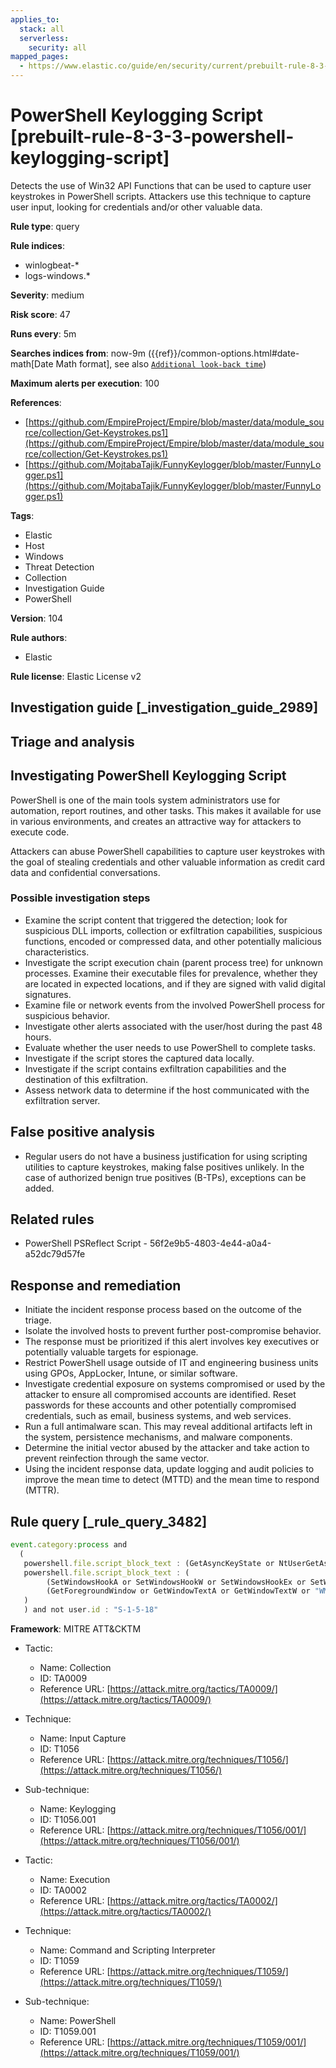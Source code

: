 ```yaml
---
applies_to:
  stack: all
  serverless:
    security: all
mapped_pages:
  - https://www.elastic.co/guide/en/security/current/prebuilt-rule-8-3-3-powershell-keylogging-script.html
---
```


# PowerShell Keylogging Script [prebuilt-rule-8-3-3-powershell-keylogging-script]

Detects the use of Win32 API Functions that can be used to capture user keystrokes in PowerShell scripts. Attackers use this technique to capture user input, looking for credentials and/or other valuable data.

**Rule type**: query

**Rule indices**:

* winlogbeat-*
* logs-windows.*

**Severity**: medium

**Risk score**: 47

**Runs every**: 5m

**Searches indices from**: now-9m ({{ref}}/common-options.html#date-math[Date Math format], see also [`Additional look-back time`](docs-content://solutions/security/detect-and-alert/create-detection-rule.md#rule-schedule))

**Maximum alerts per execution**: 100

**References**:

* [https://github.com/EmpireProject/Empire/blob/master/data/module_source/collection/Get-Keystrokes.ps1](https://github.com/EmpireProject/Empire/blob/master/data/module_source/collection/Get-Keystrokes.ps1)
* [https://github.com/MojtabaTajik/FunnyKeylogger/blob/master/FunnyLogger.ps1](https://github.com/MojtabaTajik/FunnyKeylogger/blob/master/FunnyLogger.ps1)

**Tags**:

* Elastic
* Host
* Windows
* Threat Detection
* Collection
* Investigation Guide
* PowerShell

**Version**: 104

**Rule authors**:

* Elastic

**Rule license**: Elastic License v2

## Investigation guide [_investigation_guide_2989]

## Triage and analysis

## Investigating PowerShell Keylogging Script

PowerShell is one of the main tools system administrators use for automation, report routines, and other tasks. This makes it available for use in various environments, and creates an attractive way for attackers to execute code.

Attackers can abuse PowerShell capabilities to capture user keystrokes with the goal of stealing credentials and other valuable information as credit card data and confidential conversations.

### Possible investigation steps

- Examine the script content that triggered the detection; look for suspicious DLL imports, collection or exfiltration capabilities, suspicious functions, encoded or compressed data, and other potentially malicious characteristics.
- Investigate the script execution chain (parent process tree) for unknown processes. Examine their executable files for prevalence, whether they are located in expected locations, and if they are signed with valid digital signatures.
- Examine file or network events from the involved PowerShell process for suspicious behavior.
- Investigate other alerts associated with the user/host during the past 48 hours.
- Evaluate whether the user needs to use PowerShell to complete tasks.
- Investigate if the script stores the captured data locally.
- Investigate if the script contains exfiltration capabilities and the destination of this exfiltration.
- Assess network data to determine if the host communicated with the exfiltration server.

## False positive analysis

- Regular users do not have a business justification for using scripting utilities to capture keystrokes, making false positives unlikely. In the case of authorized benign true positives (B-TPs), exceptions can be added.

## Related rules

- PowerShell PSReflect Script - 56f2e9b5-4803-4e44-a0a4-a52dc79d57fe

## Response and remediation

- Initiate the incident response process based on the outcome of the triage.
- Isolate the involved hosts to prevent further post-compromise behavior.
- The response must be prioritized if this alert involves key executives or potentially valuable targets for espionage.
- Restrict PowerShell usage outside of IT and engineering business units using GPOs, AppLocker, Intune, or similar software.
- Investigate credential exposure on systems compromised or used by the attacker to ensure all compromised accounts are identified. Reset passwords for these accounts and other potentially compromised credentials, such as email, business systems, and web services.
- Run a full antimalware scan. This may reveal additional artifacts left in the system, persistence mechanisms, and malware components.
- Determine the initial vector abused by the attacker and take action to prevent reinfection through the same vector.
- Using the incident response data, update logging and audit policies to improve the mean time to detect (MTTD) and the mean time to respond (MTTR).

## Rule query [_rule_query_3482]

```js
event.category:process and
  (
   powershell.file.script_block_text : (GetAsyncKeyState or NtUserGetAsyncKeyState or GetKeyboardState or "Get-Keystrokes") or
   powershell.file.script_block_text : (
        (SetWindowsHookA or SetWindowsHookW or SetWindowsHookEx or SetWindowsHookExA or NtUserSetWindowsHookEx) and
        (GetForegroundWindow or GetWindowTextA or GetWindowTextW or "WM_KEYBOARD_LL")
   )
   ) and not user.id : "S-1-5-18"
```

**Framework**: MITRE ATT&CKTM

* Tactic:

    * Name: Collection
    * ID: TA0009
    * Reference URL: [https://attack.mitre.org/tactics/TA0009/](https://attack.mitre.org/tactics/TA0009/)

* Technique:

    * Name: Input Capture
    * ID: T1056
    * Reference URL: [https://attack.mitre.org/techniques/T1056/](https://attack.mitre.org/techniques/T1056/)

* Sub-technique:

    * Name: Keylogging
    * ID: T1056.001
    * Reference URL: [https://attack.mitre.org/techniques/T1056/001/](https://attack.mitre.org/techniques/T1056/001/)

* Tactic:

    * Name: Execution
    * ID: TA0002
    * Reference URL: [https://attack.mitre.org/tactics/TA0002/](https://attack.mitre.org/tactics/TA0002/)

* Technique:

    * Name: Command and Scripting Interpreter
    * ID: T1059
    * Reference URL: [https://attack.mitre.org/techniques/T1059/](https://attack.mitre.org/techniques/T1059/)

* Sub-technique:

    * Name: PowerShell
    * ID: T1059.001
    * Reference URL: [https://attack.mitre.org/techniques/T1059/001/](https://attack.mitre.org/techniques/T1059/001/)



